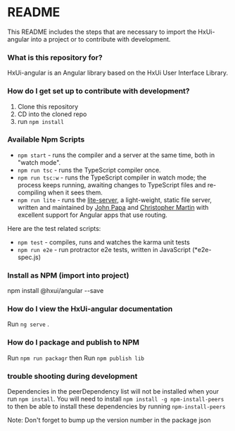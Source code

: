 # README #

This README includes the steps that are necessary to import the HxUi-angular into a project or to contribute with development.

### What is this repository for? ###

HxUi-angular is an Angular library based on the HxUi User Interface Library.

### How do I get set up to contribute with development? ###

1. Clone this repository
2. CD into the cloned repo
3. run `npm install`

### Available Npm Scripts ###
* `npm start` - runs the compiler and a server at the same time, both in "watch mode".
* `npm run tsc` - runs the TypeScript compiler once.
* `npm run tsc:w` - runs the TypeScript compiler in watch mode; the process keeps running, awaiting changes to TypeScript files and re-compiling when it sees them.
* `npm run lite` - runs the [lite-server](https://www.npmjs.com/package/lite-server), a light-weight, static file server, written and maintained by
[John Papa](https://github.com/johnpapa) and
[Christopher Martin](https://github.com/cgmartin)
with excellent support for Angular apps that use routing.

Here are the test related scripts:
* `npm test` - compiles, runs and watches the karma unit tests
* `npm run e2e` - run protractor e2e tests, written in JavaScript (*e2e-spec.js)

### Install as NPM (import into project) ##
npm install @hxui/angular --save

### How do I view the HxUi-angular documentation ###

Run ```ng serve``` .


### How do I package and publish to NPM
Run ```npm run packagr```
then
Run ```npm publish lib```


### trouble shooting during development 
Dependencies in the peerDependency list will not be installed when your run ```npm install```. 
You will need to install ```npm install -g npm-install-peers``` to then be able to install
these dependencies by running ```npm-install-peers```

Note: Don't forget to bump up the version number in the package json

